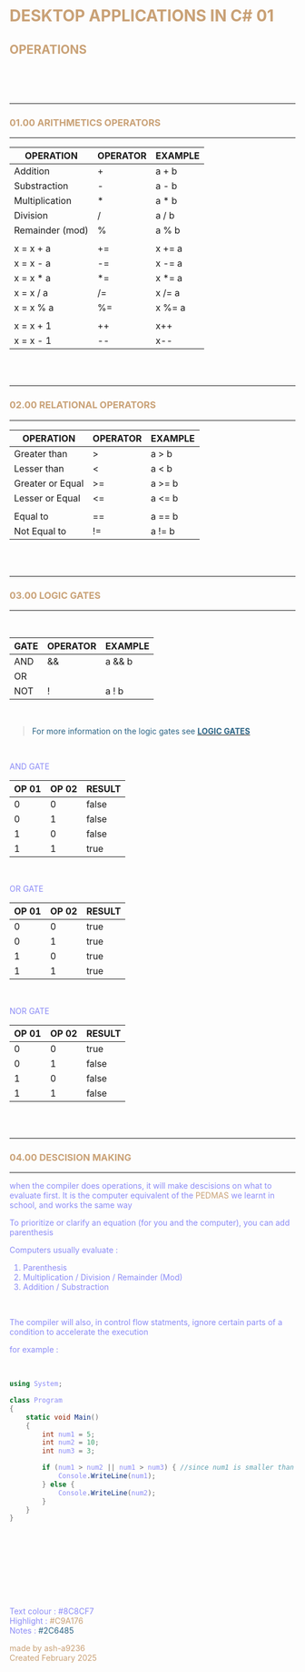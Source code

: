 <span style="color:#8C8CF7">

# <span style="color:#C9A176">DESKTOP APPLICATIONS IN C# 01
## <span style="color:#C9A176">OPERATIONS

<br>

<!--TABLE OF CONTENTS <br>
<br> 01 . . [<span style="color:#B9C3D6">Base Concepts](#baseConcepts)
<br> &emsp; 01.01 . . [<span style="color:#B9C3D6">Instance Variables](#instanceVariables)
<br> &emsp; 01.02 . . [<span style="color:#B9C3D6">Getters & Setters](#gettersAndSetters)
<br> &emsp; 01.03 . . [<span style="color:#B9C3D6">Properties](#properties)
<br> &emsp; 01.04 . . [<span style="color:#B9C3D6"> Methods](#methods)-->



<br>
<br>

________
### <a id="arithmetics"><span style="color:#C9A176">01.00 ARITHMETICS OPERATORS</a>
________________

| OPERATION | OPERATOR | EXAMPLE |
|-----------|----------|---------|
| Addition  |       +  | a + b   |
| Substraction |    -  | a - b   |
| Multiplication |  *  | a * b   |
| Division  |       /  | a / b   | 
| Remainder (mod) | %  | a % b   |
| | | |
|  x = x + a |      += | x += a  |
|  x = x - a |      -= | x -= a  |
|  x = x * a |      *= | x *= a  |
|  x = x / a |      /= | x /= a  | 
|  x = x % a |      %= | x %= a  |
| | | |
|  x = x + 1 |      ++ | x++     |
|  x = x - 1 |      -- | x--     |




<br>
<br>

________
### <a id="relational"><span style="color:#C9A176">02.00 RELATIONAL OPERATORS</a>
________________

| OPERATION    | OPERATOR | EXAMPLE |
|--------------|----------|---------|
| Greater than |     >    |  a > b  |
| Lesser than  |     <    |  a < b  |
| Greater or Equal | >=   |  a >= b |
| Lesser or Equal |  <=   |  a <= b |
||||
| Equal to     |      ==  |  a == b |
| Not Equal to |      !=  |  a != b |





<br>
<br>

________
### <a id="logicGates"><span style="color:#C9A176">03.00 LOGIC GATES</a>
________________

<br>

| GATE  | OPERATOR | EXAMPLE |
|-------|----------|---------|
| AND   |    &&    |  a && b |
| OR    |    || fcyc yv g vg     |  a || b |
| NOT   |     !    |  a ! b  |   

<br>

> <span style="color:#2C6485"> For more information on the logic gates see  <a href="https://www.codeproject.com/articles/237465/understanding-logic-gates"><span style="color:#2C6485">**LOGIC GATES**</a>


<br>

AND GATE

| OP 01 | OP 02 | RESULT |
|-------|-------|--------|
|   0   |   0   |  false |
|   0   |   1   |  false |
|   1   |   0   |  false |
|   1   |   1   |  true  |

<br>

OR GATE

| OP 01 | OP 02 | RESULT |
|-------|-------|--------|
|   0   |   0   |  true  |
|   0   |   1   |  true  |
|   1   |   0   |  true  |
|   1   |   1   |  true  |

<br>

NOR GATE

| OP 01 | OP 02 | RESULT |
|-------|-------|--------|
|   0   |   0   |  true  |
|   0   |   1   |  false |
|   1   |   0   |  false |
|   1   |   1   |  false |





<br>
<br>

________
### <a id="descisionMaking"><span style="color:#C9A176">04.00 DESCISION MAKING</a>
________________


when the compiler does operations, it will make descisions on what to evaluate first. It is the computer equivalent of the <span style="color:C9A176">PEDMAS</span> we learnt in school, and works the same way

To prioritize or clarify an equation (for you and the computer), you can add parenthesis

Computers usually evaluate : 

1. Parenthesis
2. Multiplication / Division / Remainder (Mod)
3. Addition / Substraction

<br>

The compiler will also, in control flow statments, ignore certain parts of a condition to accelerate the execution

for example :

<br> 

```cs
using System;

class Program
{
    static void Main()
    {
        int num1 = 5;
        int num2 = 10;
        int num3 = 3;

        if (num1 > num2 || num1 > num3) { //since num1 is smaller than num2, the compiler will skip the second condition (num1 > num3) because already the condition is false
            Console.WriteLine(num1);
        } else {
            Console.WriteLine(num2);
        }
    }
}
```























<br><br><br><br><br><br><br>


Text colour : #8C8CF7 <br>
Highlight : <span style="color:#C9A176"> #C9A176</span> <br>
Notes : <span style="color:#2C6485">#2C6485</span>

<span style="color:#C9A176">made by ash-a9236 <br> Created February 2025<span>
